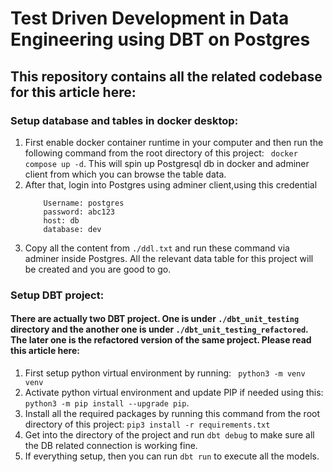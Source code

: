 # Test Driven Development in Data Engineering using DBT on Postgres
## This repository contains all the related codebase for this article here: 


### Setup database and tables in docker desktop:

 1. First enable docker container runtime in your computer and then run the following command from the root directory of this project:
 ``` docker compose up -d```. This will spin up Postgresql db in docker and adminer client from which you can browse the table data.
 1. After that, login into Postgres using adminer client,using this credential 
    ```
        Username: postgres
        password: abc123
        host: db
        database: dev
    ```
 1. Copy all the content from `./ddl.txt` and run these command via adminer inside Postgres. All the relevant data table for this project will be created and you are good to go.

 ### Setup DBT project:

 #### There are actually two DBT project. One is under `./dbt_unit_testing` directory and the another one is under `./dbt_unit_testing_refactored`. The later one is the refactored version of the same project. Please read this article here: 

 1. First setup python virtual environment by running:  ``` python3 -m venv venv```
 2. Activate python virtual environment and update PIP if needed using this:  ```python3 -m pip install --upgrade pip```. 
 3. Install all the required packages by running this command from the root directory of this project:  ```pip3 install -r requirements.txt```
 4. Get into the directory of the project and run `dbt debug` to make sure all the DB related connection is working fine.
 5. If everything setup, then you can run `dbt run` to execute all the models.
 


